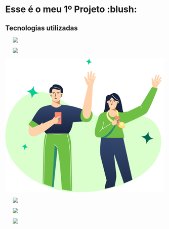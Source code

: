 <h1> Esse é o meu 1º Projeto :blush:</h1>
<h2> Tecnologias utilizadas </h2>
<ol>
<p><img src="https://img.shields.io/badge/HTML5-E34F26?style=for-the-badge&logo=html5&logoColor=white"</p>
<p><img src="https://img.shields.io/badge/CSS3-1572B6?style=for-the-badge&logo=css3&logoColor=white"</p>
</ol>
<img src="https://github.com/CarlosH3nrique/Desafio-01/blob/main/img/(Positive)%20Congratulation%20You%20get%2040%20point%20for%20your%20ride.png?raw=true">

<ol>
<p><a><img src="https://img.shields.io/badge/Gmail-D14836?style=for-the-badge&logo=gmail&logoColor=white"</p>
<p><img src="https://img.shields.io/badge/WhatsApp-25D366?style=for-the-badge&logo=whatsapp&logoColor=white"</p>
<p><img src="https://img.shields.io/badge/LinkedIn-0077B5?style=for-the-badge&logo=linkedin&logoColor=white"</p></a>
</ol>
